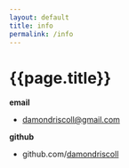 ```yaml
---
layout: default
title: info
permalink: /info
---
```

# {{page.title}}
**email**
- damondriscoll@gmail.com

**github**
- github.com/[damondriscoll](https://github.com/damondriscoll)

